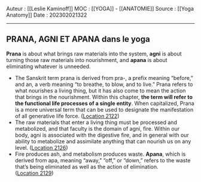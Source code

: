 Auteur : [[Leslie Kaminoff]]
MOC : [[YOGA]] - [[ANATOMIE]]
Source : [[Yoga Anatomy]]
Date : 202302021322
***

## PRANA, AGNI ET APANA dans le yoga
**Prana** is about what brings raw materials into the system, **agni** is about turning those raw materials into nourishment, and **apana** is about eliminating whatever is unneeded. 

- The Sanskrit term prana is derived from pra-, a prefix meaning “before,” and an, a verb meaning “to breathe, to blow, and to live.” Prana refers to what nourishes a living thing, but it has also come to mean the action that brings in the nourishment. Within this chapter, **the term will refer to the functional life processes of a single entity**. When capitalized, Prana is a more universal term that can be used to designate the manifestation of all generative life force. ([Location 2122](https://readwise.io/to_kindle?action=open&asin=B0998616FH&location=2122))
- The raw materials that enter a living thing must be processed and metabolized, and that faculty is the domain of agni, fire. Within our body, agni is associated with the digestive fire, and in general with our ability to metabolize and assimilate anything that can nourish us on any level. ([Location 2126](https://readwise.io/to_kindle?action=open&asin=B0998616FH&location=2126))
- Fire produces ash, and metabolism produces waste. **Apana**, which is derived from apa, meaning “away,” “off,” or “down,” refers to the waste that’s being eliminated as well as the action of elimination. ([Location 2129](https://readwise.io/to_kindle?action=open&asin=B0998616FH&location=2129))